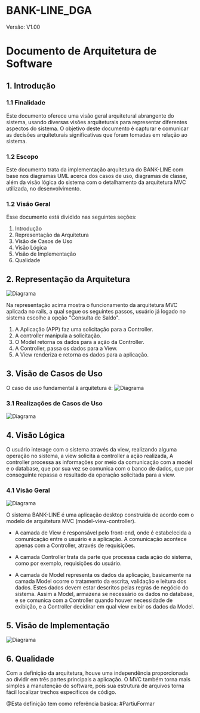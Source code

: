 # BANK-LINE_DGA 

Versão: V1.00

<h1> Documento de Arquitetura de Software</h1>

## 1. Introdução

### 1.1 Finalidade
Este documento oferece uma visão geral arquitetural abrangente do sistema, usando diversas visões arquiteturais para representar diferentes aspectos do sistema. O objetivo deste documento é capturar e comunicar as decisões arquiteturais significativas que foram tomadas em relação ao sistema.

### 1.2 Escopo
Este documento trata da implementação arquitetura do BANK-LINE com base nos diagramas UML acerca dos casos de uso, diagramas de classe, além da visão lógica do sistema com o detalhamento da arquitetura MVC utilizada, no desenvolvimento.

### 1.2 Visão Geral
Esse documento está dividido nas seguintes seções:

1. Introdução
2. Representação da Arquitetura
3. Visão de Casos de Uso
4. Visão Lógica
5. Visão de Implementação
6. Qualidade

## 2. Representação da Arquitetura
![Diagrama](https://github.com/antlisufg/imagens/blob/master/Flowchart0.png)

Na representação acima mostra o funcionamento da arquitetura MVC aplicada no rails, a qual segue os seguintes passos, usuário já logado no sistema escolhe a opção "Consulta de Saldo".

1. A Aplicação (APP) faz uma solicitação para a Controller.
2. A controller manipula a solicitação.
3. O Model retorna os dados para a ação da Controller.
4. A Controller, passa os dados para a View.
5. A View renderiza e retorna os dados para a aplicação.

## 3. Visão de Casos de Uso
O caso de uso fundamental à arquitetura é:
![Diagrama](https://github.com/antlisufg/imagens/blob/master/UseCase%20Diagram1.png)

### 3.1 Realizações de Casos de Uso
![Diagrama](https://github.com/antlisufg/imagens/blob/master/Sequence%20Diagram1.png)

## 4. Visão Lógica
O usuário interage com o sistema através da view, realizando alguma operação no sistema, a view solicita a controller a ação realizada, A controller processa as informações por meio da comunicação com a model e o database, que por sua vez se comunica com o banco de dados, que por conseguinte repassa o resultado da operação solicitada para a view.

### 4.1 Visão Geral

![Diagrama](https://github.com/antlisufg/imagens/blob/master/Flowchart1.png)

O sistema BANK-LINE é uma aplicação desktop construída de acordo com o modelo de arquitetura MVC (model-view-controller).

- A camada de View é responsável pelo front-end, onde é estabelecida a comunicação entre o usuário e a aplicação. A comunicação acontece apenas com a Controller, através de requisições.

- A camada Controller trata da parte que processa cada ação do sistema, como por exemplo, requisições do usuário. 

- A camada de Model representa os dados da aplicação, basicamente na camada Model ocorre o tratamento da escrita, validação e leitura dos dados. Estes dados devem estar descritos pelas regras de negócio do sistema. Assim a Model, armazena se necessário os dados no database, e se comunica com a Controller quando houver necessidade de exibição, e a Controller decidirar em qual view exibir os dados da Model.

## 5. Visão de Implementação
![Diagrama](https://github.com/antlisufg/imagens/blob/master/Class%20Diagram0.png)

## 6. Qualidade
Com a definição da arquitetura, houve uma independência proporcionada ao dividir em três partes principais a aplicação. O MVC também torna mais simples a manutenção do software, pois sua estrutura de arquivos torna fácil localizar trechos específicos de código.


@Esta definição tem como referência basica: #PartiuFormar 
